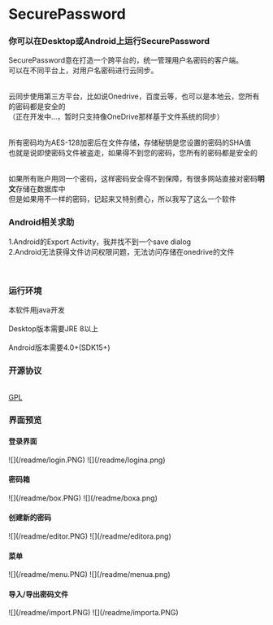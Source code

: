 <h1>SecurePassword</h1>
<h3>你可以在Desktop或Android上运行SecurePassword</h3>

<p>SecurePassword意在打造一个跨平台的，统一管理用户名密码的客户端。<BR>
可以在不同平台上，对用户名密码进行云同步。<BR><BR>

云同步使用第三方平台，比如说Onedrive，百度云等，也可以是本地云，您所有的密码都是安全的<BR>（正在开发中...，暂时只支持像OneDrive那样基于文件系统的同步）<BR><BR>

所有密码均为AES-128加密后在文件存储，存储秘钥是您设置的密码的SHA值<BR>
也就是说即使密码文件被盗走，如果得不到您的密码，您所有的密码都是安全的<BR><BR>


如果所有账户用同一个密码，这样密码安全得不到保障，有很多网站直接对密码**明文**存储在数据库中<BR>
但是如果用不一样的密码，记起来又特别费心，所以我写了这么一个软件<BR>

<h3>Android相关求助</h3>
<p>
1.Android的Export Activity，我并找不到一个save dialog<br>
2.Android无法获得文件访问权限问题，无法访问存储在onedrive的文件<br>
</p>

<BR></p>
<h3>运行环境</h3>
<p>
本软件用java开发<BR><BR>
Desktop版本需要JRE 8以上<BR><BR>
Android版本需要4.0+(SDK15+)
</p>
<h3>开源协议</h3>
<a target="_blank" href="http://www.gnu.org/licenses/gpl.html"><BR/>
GPL
</a>
<h3>界面预览</h3>
<h4>登录界面</h4>
![](/readme/login.PNG)  ![](/readme/logina.png)
<h4>密码箱</h4>
![](/readme/box.PNG)  ![](/readme/boxa.png)
<h4>创建新的密码</h4>
![](/readme/editor.PNG)  ![](/readme/editora.png)
<h4>菜单</h4>
![](/readme/menu.PNG)  ![](/readme/menua.png)
<h4>导入/导出密码文件</h4>
![](/readme/import.PNG)  ![](/readme/importa.PNG)